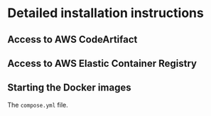 
Detailed installation instructions
==================================

Access to AWS CodeArtifact
----------------------

Access to AWS Elastic Container Registry
----------------------------------------


Starting the Docker images
--------------------------

The `compose.yml` file.
